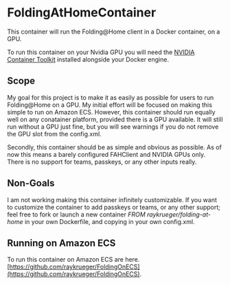 # FoldingAtHomeContainer

This container will run the Folding@Home client in a Docker container, on a GPU.

To run this container on your Nvidia GPU you will need the [NVIDIA Container
Toolkit](https://github.com/NVIDIA/nvidia-docker) installed alongside your
Docker engine.

## Scope

My goal for this project is to make it as easily as possible for users to run
Folding@Home on a GPU. My initial effort will be focused on making this simple
to run on Amazon ECS. However, this container should run equally well on any
conatainer platform, provided there is a GPU available. It will still run
without a GPU just fine, but you will see warnings if you do not remove the GPU
slot from the config.xml.

Secondly, this container should be as simple and obvious as possible. As of now
this means a barely configured FAHClient and NVIDIA GPUs only. There is no
support for teams, passkeys, or any other inputs really.

## Non-Goals

I am not working making this container infinitely customizable. If you want to
customize the container to add passkeys or teams, or any other support; feel
free to fork or launch a new container _FROM raykrueger/folding-at-home_ in
your own Dockerfile, and copying in your own config.xml.

## Running on Amazon ECS

To run this container on Amazon ECS are here.
[https://github.com/raykrueger/FoldingOnECS](https://github.com/raykrueger/FoldingOnECS).
